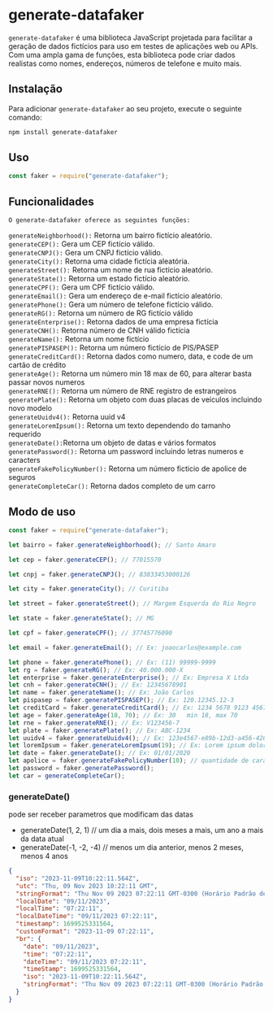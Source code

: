 # generate-datafaker

`generate-datafaker` é uma biblioteca JavaScript projetada para facilitar a geração de dados fictícios para uso em testes de aplicações web ou APIs. Com uma ampla gama de funções, esta biblioteca pode criar dados realistas como nomes, endereços, números de telefone e muito mais.

## Instalação

Para adicionar `generate-datafaker` ao seu projeto, execute o seguinte comando:

```bash
npm install generate-datafaker
```

## Uso

```js
const faker = require("generate-datafaker");
```

## Funcionalidades

    O generate-datafaker oferece as seguintes funções:

`generateNeighborhood():` Retorna um bairro fictício aleatório.<br>
`generateCEP():` Gera um CEP fictício válido.<br>
`generateCNPJ():` Gera um CNPJ fictício válido.<br>
`generateCity():` Retorna uma cidade fictícia aleatória.<br>
`generateStreet():` Retorna um nome de rua fictício aleatório.<br>
`generateState():` Retorna um estado fictício aleatório.<br>
`generateCPF():` Gera um CPF fictício válido.<br>
`generateEmail():` Gera um endereço de e-mail fictício aleatório.<br>
`generatePhone():` Gera um número de telefone fictício válido.<br>
`generateRG():` Retorna um número de RG fictício válido<br>
`generateEnterprise():` Retorna dados de uma empresa fictícia<br>
`generateCNH():` Retorna número de CNH válido fictícia <br>
`generateName():` Retorna um nome fictício <br>
`generatePISPASEP():` Retorna um número fictício de PIS/PASEP <br>
`generateCreditCard():` Retorna dados como numero, data, e code de um cartão de crédito <br>
`generateAge():` Retorna um número min 18 max de 60, para alterar basta passar novos numeros<br>
`generateRNE():` Retorna um número de RNE registro de estrangeiros <br>
`generatePlate():` Retorna um objeto com duas placas de veículos incluindo novo modelo<br>
`generateUuidv4():` Retorna uuid v4<br>
`generateLoremIpsum():` Retorna um texto dependendo do tamanho requerido<br>
`generateDate():`Retorna um objeto de datas e vários formatos<br>
`generatePassword():` Retorna um password incluindo letras numeros e caracters<br>
`generateFakePolicyNumber():` Retorna um número ficticio de apolice de seguros <br>
`generateCompleteCar():` Retorna dados completo de um carro <br>

## Modo de uso

```js
const faker = require("generate-datafaker");

let bairro = faker.generateNeighborhood(); // Santo Amaro

let cep = faker.generateCEP(); // 77015570

let cnpj = faker.generateCNPJ(); // 83833453000126

let city = faker.generateCity(); // Curitiba

let street = faker.generateStreet(); // Margem Esquerda do Rio Negro

let state = faker.generateState(); // MG

let cpf = faker.generateCPF(); // 37745776090

let email = faker.generateEmail(); // Ex: joaocarlos@example.com

let phone = faker.generatePhone(); // Ex: (11) 99999-9999
let rg = faker.generateRG(); // Ex: 40.000.000-X
let enterprise = faker.generateEnterprise(); // Ex: Empresa X Ltda
let cnh = faker.generateCNH(); // Ex: 12345678901
let name = faker.generateName(); // Ex: João Carlos
let pispasep = faker.generatePISPASEP(); // Ex: 120.12345.12-3
let creditCard = faker.generateCreditCard(); // Ex: 1234 5678 9123 4567
let age = faker.generateAge(18, 70); // Ex: 30   min 18, max 70
let rne = faker.generateRNE(); // Ex: V123456-7
let plate = faker.generatePlate(); // Ex: ABC-1234
let uuidv4 = faker.generateUuidv4(); // Ex: 123e4567-e89b-12d3-a456-426614174000
let loremIpsum = faker.generateLoremIpsum(19); // Ex: Lorem ipsum dolor sit amet... 10 palavras
let date = faker.generateDate(); // Ex: 01/01/2020
let apolice = faker.generateFakePolicyNumber(10); // quantidade de caracters
let password = faker.generatePassword();
let car = generateCompleteCar();
```

### generateDate()

pode ser receber parametros que modificam das datas

- generateDate(1, 2, 1) // um dia a mais, dois meses a mais, um ano a mais da data atual
- generateDate(-1, -2, -4) // menos um dia anterior, menos 2 meses, menos 4 anos

```json
{
  "iso": "2023-11-09T10:22:11.564Z",
  "utc": "Thu, 09 Nov 2023 10:22:11 GMT",
  "stringFormat": "Thu Nov 09 2023 07:22:11 GMT-0300 (Horário Padrão de Brasília)",
  "localDate": "09/11/2023",
  "localTime": "07:22:11",
  "localDateTime": "09/11/2023 07:22:11",
  "timestamp": 1699525331564,
  "customFormat": "2023-11-09 07:22:11",
  "br": {
    "date": "09/11/2023",
    "time": "07:22:11",
    "dateTime": "09/11/2023 07:22:11",
    "timeStamp": 1699525331564,
    "iso": "2023-11-09T10:22:11.564Z",
    "stringFormat": "Thu Nov 09 2023 07:22:11 GMT-0300 (Horário Padrão de Brasília)"
  }
}
```
